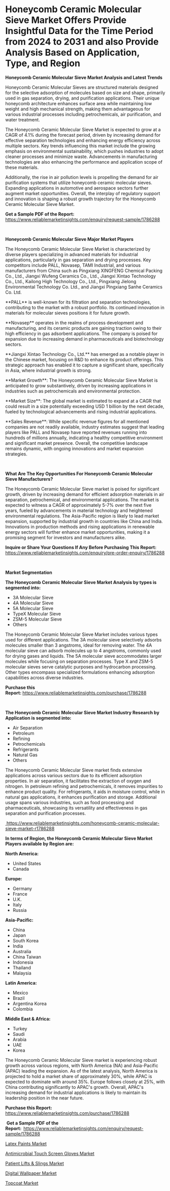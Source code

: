 <p><h1>Honeycomb Ceramic Molecular Sieve Market Offers Provide Insightful Data for the Time Period from 2024 to 2031 and also Provide Analysis Based on Application, Type, and Region</h1></p><p><strong>Honeycomb Ceramic Molecular Sieve Market Analysis and Latest Trends</strong></p>
<p><p>Honeycomb Ceramic Molecular Sieves are structured materials designed for the selective adsorption of molecules based on size and shape, primarily used in gas separation, drying, and purification applications. Their unique honeycomb architecture enhances surface area while maintaining low weight and high mechanical strength, making them advantageous for various industrial processes including petrochemicals, air purification, and water treatment.</p><p>The Honeycomb Ceramic Molecular Sieve Market is expected to grow at a CAGR of 4.1% during the forecast period, driven by increasing demand for effective separation technologies and enhancing energy efficiency across multiple sectors. Key trends influencing this market include the growing emphasis on environmental sustainability, which pushes industries to adopt cleaner processes and minimize waste. Advancements in manufacturing technologies are also enhancing the performance and application scope of these materials.</p><p>Additionally, the rise in air pollution levels is propelling the demand for air purification systems that utilize honeycomb ceramic molecular sieves. Expanding applications in automotive and aerospace sectors further augment market opportunities. Overall, the interplay of regulatory support and innovation is shaping a robust growth trajectory for the Honeycomb Ceramic Molecular Sieve Market.</p></p>
<p><strong>Get a Sample PDF of the Report:&nbsp;</strong> <a href="https://www.reliablemarketinsights.com/enquiry/request-sample/1786288?utm_campaign=1197&utm_medium=2&utm_source=Github&utm_content=ia&utm_term=09102024&utm_id=honeycomb-ceramic-molecular-sieve">https://www.reliablemarketinsights.com/enquiry/request-sample/1786288</a></p>
<p>&nbsp;</p>
<p><strong>Honeycomb Ceramic Molecular Sieve Major Market Players</strong></p>
<p><p>The Honeycomb Ceramic Molecular Sieve Market is characterized by diverse players specializing in advanced materials for industrial applications, particularly in gas separation and drying processes. Key competitors include PALL, Novasep, TAMI Industrial, and various manufacturers from China such as Pingxiang XINGFENG Chemical Packing Co., Ltd., Jiangxi Wufeng Ceramics Co., Ltd., Jiangxi Xintao Technology Co., Ltd., Kailong High Technology Co., Ltd., Pingxiang Jielong Environmental Technology Co. Ltd., and Jiangxi Pingxiang Sanhe Ceramics Co. Ltd.</p><p>**PALL** is well-known for its filtration and separation technologies, contributing to the market with a robust portfolio. Its continued innovation in materials for molecular sieves positions it for future growth.</p><p>**Novasep** operates in the realms of process development and manufacturing, and its ceramic products are gaining traction owing to their high efficiency in gas adsorbent applications. The company is poised for expansion due to increasing demand in pharmaceuticals and biotechnology sectors.</p><p>**Jiangxi Xintao Technology Co., Ltd.** has emerged as a notable player in the Chinese market, focusing on R&D to enhance its product offerings. This strategic approach has enabled it to capture a significant share, specifically in Asia, where industrial growth is strong.</p><p>**Market Growth**: The Honeycomb Ceramic Molecular Sieve Market is anticipated to grow substantively, driven by increasing applications in industries such as petrochemicals and environmental protection.</p><p>**Market Size**: The global market is estimated to expand at a CAGR that could result in a size potentially exceeding USD 1 billion by the next decade, fueled by technological advancements and rising industrial applications.</p><p>**Sales Revenue**: While specific revenue figures for all mentioned companies are not readily available, industry estimates suggest that leading players like PALL and Novasep have reported revenues running into hundreds of millions annually, indicating a healthy competitive environment and significant market presence. Overall, the competitive landscape remains dynamic, with ongoing innovations and market expansion strategies.</p></p>
<p>&nbsp;</p>
<p><strong>What Are The Key Opportunities For Honeycomb Ceramic Molecular Sieve Manufacturers?</strong></p>
<p><p>The Honeycomb Ceramic Molecular Sieve market is poised for significant growth, driven by increasing demand for efficient adsorption materials in air separation, petrochemical, and environmental applications. The market is expected to witness a CAGR of approximately 5-7% over the next five years, fueled by advancements in material technology and heightened environmental regulations. The Asia-Pacific region is likely to lead market expansion, supported by industrial growth in countries like China and India. Innovations in production methods and rising applications in renewable energy sectors will further enhance market opportunities, making it a promising segment for investors and manufacturers alike.</p></p>
<p><strong>Inquire or Share Your Questions If Any Before Purchasing This Report:</strong> <a href="https://www.reliablemarketinsights.com/enquiry/pre-order-enquiry/1786288?utm_campaign=1197&utm_medium=2&utm_source=Github&utm_content=ia&utm_term=09102024&utm_id=honeycomb-ceramic-molecular-sieve">https://www.reliablemarketinsights.com/enquiry/pre-order-enquiry/1786288</a></p>
<p>&nbsp;</p>
<p><strong>Market Segmentation</strong></p>
<p><strong>The Honeycomb Ceramic Molecular Sieve Market Analysis by types is segmented into:</strong></p>
<p><ul><li>3A Molecular Sieve</li><li>4A Molecular Sieve</li><li>5A Molecular Sieve</li><li>TypeX Molecular Sieve</li><li>ZSM-5 Molecular Sieve</li><li>Others</li></ul></p>
<p><p>The Honeycomb Ceramic Molecular Sieve Market includes various types used for different applications. The 3A molecular sieve selectively adsorbs molecules smaller than 3 angstroms, ideal for removing water. The 4A molecular sieve can adsorb molecules up to 4 angstroms, commonly used for drying gases and liquids. The 5A molecular sieve accommodates larger molecules while focusing on separation processes. Type X and ZSM-5 molecular sieves serve catalytic purposes and hydrocarbon processing. Other types encompass specialized formulations enhancing adsorption capabilities across diverse industries.</p></p>
<p><strong>Purchase this Report:&nbsp;</strong><a href="https://www.reliablemarketinsights.com/purchase/1786288?utm_campaign=1197&utm_medium=2&utm_source=Github&utm_content=ia&utm_term=09102024&utm_id=honeycomb-ceramic-molecular-sieve">https://www.reliablemarketinsights.com/purchase/1786288</a></p>
<p>&nbsp;</p>
<p><strong>The Honeycomb Ceramic Molecular Sieve Market Industry Research by Application is segmented into:</strong></p>
<p><ul><li>Air Separation</li><li>Petroleum</li><li>Refining</li><li>Petrochemicals</li><li>Refrigerants</li><li>Natural Gas</li><li>Others</li></ul></p>
<p><p>The Honeycomb Ceramic Molecular Sieve market finds extensive applications across various sectors due to its efficient adsorption properties. In air separation, it facilitates the extraction of oxygen and nitrogen. In petroleum refining and petrochemicals, it removes impurities to enhance product quality. For refrigerants, it aids in moisture control, while in natural gas applications, it enhances purification and storage. Additional usage spans various industries, such as food processing and pharmaceuticals, showcasing its versatility and effectiveness in gas separation and purification processes.</p></p>
<p><a href="https://www.reliablemarketinsights.com/honeycomb-ceramic-molecular-sieve-market-r1786288?utm_campaign=1197&utm_medium=2&utm_source=Github&utm_content=ia&utm_term=09102024&utm_id=honeycomb-ceramic-molecular-sieve">&nbsp;https://www.reliablemarketinsights.com/honeycomb-ceramic-molecular-sieve-market-r1786288</a></p>
<p><strong>In terms of Region, the Honeycomb Ceramic Molecular Sieve Market Players available by Region are:</strong></p>
<p>
    <p> <strong> North America: </strong>
        <ul>
            <li>United States</li>
            <li>Canada</li>
        </ul>
        </p> 
    <p> <strong> Europe: </strong>
        <ul>
            <li>Germany</li>
            <li>France</li>
            <li>U.K.</li>
            <li>Italy</li>
            <li>Russia</li>
        </ul>
        </p> 
    <p> <strong> Asia-Pacific: </strong>
        <ul>
            <li>China</li>
            <li>Japan</li>
            <li>South Korea</li>
            <li>India</li>
            <li>Australia</li>
            <li>China Taiwan</li>
            <li>Indonesia</li>
            <li>Thailand</li>
            <li>Malaysia</li>
        </ul>
        </p> 
    <p> <strong> Latin America: </strong>
        <ul>
            <li>Mexico</li>
            <li>Brazil</li>
            <li>Argentina Korea</li>
            <li>Colombia</li>
        </ul>
        </p> 
    <p> <strong> Middle East & Africa: </strong>
        <ul>
            <li>Turkey</li>
            <li>Saudi</li>
            <li>Arabia</li>
            <li>UAE</li>
            <li>Korea</li>
        </ul>
    </p>
    </p>
<p><p>The Honeycomb Ceramic Molecular Sieve market is experiencing robust growth across various regions, with North America (NA) and Asia-Pacific (APAC) leading the expansion. As of the latest analysis, North America is projected to hold a market share of approximately 30%, while APAC is expected to dominate with around 35%. Europe follows closely at 25%, with China contributing significantly to APAC's growth. Overall, APAC's increasing demand for industrial applications is likely to maintain its leadership position in the near future.</p></p>
<p><strong>Purchase this Report: </strong><a href="https://www.reliablemarketinsights.com/purchase/1786288?utm_campaign=1197&utm_medium=2&utm_source=Github&utm_content=ia&utm_term=09102024&utm_id=honeycomb-ceramic-molecular-sieve">https://www.reliablemarketinsights.com/purchase/1786288</a></p>
<p>&nbsp;<strong>Get a Sample PDF of the Report:&nbsp;&nbsp;</strong><a href="https://www.reliablemarketinsights.com/enquiry/request-sample/1786288?utm_campaign=1197&utm_medium=2&utm_source=Github&utm_content=ia&utm_term=09102024&utm_id=honeycomb-ceramic-molecular-sieve">https://www.reliablemarketinsights.com/enquiry/request-sample/1786288</a></p>
<p><strong></strong></p>
<p><p><a href="https://www.linkedin.com/pulse/evolution-latex-paints-market-key-shifts-from-2024-2031-scanomics-g7zjf?utm_campaign=1197&utm_medium=2&utm_source=Github&utm_content=ia&utm_term=09102024&utm_id=honeycomb-ceramic-molecular-sieve">Latex Paints Market</a></p><p><a href="https://github.com/prosalinda88/Market-Research-Report-List-6/blob/main/antimicrobial-touch-screen-gloves-market.md?utm_campaign=1197&utm_medium=2&utm_source=Github&utm_content=ia&utm_term=09102024&utm_id=honeycomb-ceramic-molecular-sieve">Antimicrobial Touch Screen Gloves Market</a></p><p><a href="https://www.linkedin.com/pulse/strategic-roadmap-success-global-patient-lifts-slings-market-szcqf?utm_campaign=1197&utm_medium=2&utm_source=Github&utm_content=ia&utm_term=09102024&utm_id=honeycomb-ceramic-molecular-sieve">Patient Lifts & Slings Market</a></p><p><a href="https://www.linkedin.com/pulse/digital-wallpaper-market-global-trends-forecast-2024-2031-lhquf?utm_campaign=1197&utm_medium=2&utm_source=Github&utm_content=ia&utm_term=09102024&utm_id=honeycomb-ceramic-molecular-sieve">Digital Wallpaper Market</a></p><p><a href="https://www.linkedin.com/pulse/global-topcoat-industry-analysis-share-growth-trends-forecast-8pene?utm_campaign=1197&utm_medium=2&utm_source=Github&utm_content=ia&utm_term=09102024&utm_id=honeycomb-ceramic-molecular-sieve">Topcoat Market</a></p></p>